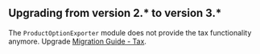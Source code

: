 

## Upgrading from version 2.* to version 3.*

The `ProductOptionExporter`  module does not provide the tax functionality anymore. Upgrade [Migration Guide - Tax](/docs/pbc/all/tax-management/{{site.version}}/install-and-upgrade/upgrade-the-tax-module.html).
